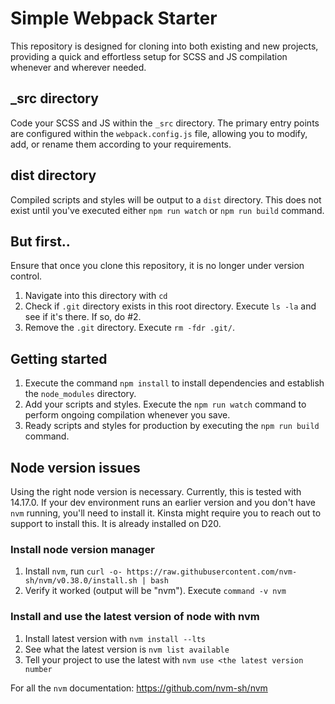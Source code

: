# Simple Webpack Starter

This repository is designed for cloning into both existing and new projects, providing a quick and effortless setup for SCSS and JS compilation whenever and wherever needed.

## _src directory

Code your SCSS and JS within the `_src` directory. The primary entry points are configured within the `webpack.config.js` file, allowing you to modify, add, or rename them according to your requirements.

## dist directory

Compiled scripts and styles will be output to a `dist` directory. This does not exist until you've executed either `npm run watch` or `npm run build` command.

## But first..

Ensure that once you clone this repository, it is no longer under version control.
1. Navigate into this directory with `cd`
2. Check if `.git` directory exists in this root directory. Execute `ls -la` and see if it's there. If so, do #2.
3. Remove the `.git` directory. Execute `rm -fdr .git/`.

## Getting started

1. Execute the command `npm install` to install dependencies and establish the `node_modules` directory.
2. Add your scripts and styles. Execute the `npm run watch` command to perform ongoing compilation whenever you save.
3. Ready scripts and styles for production by executing the `npm run build` command.

## Node version issues

Using the right node version is necessary. Currently, this is tested with 14.17.0. If your dev environment runs an earlier version and you don't have `nvm` running, you'll need to install it. Kinsta might require you to reach out to support to install this. It is already installed on D20.

### Install node version manager

1. Install `nvm`, run `curl -o- https://raw.githubusercontent.com/nvm-sh/nvm/v0.38.0/install.sh | bash`
2. Verify it worked (output will be "nvm"). Execute `command -v nvm`

### Install and use the latest version of node with nvm

1. Install latest version with `nvm install --lts`
2. See what the latest version is `nvm list available`
3. Tell your project to use the latest with `nvm use <the latest version number`

For all the `nvm` documentation: https://github.com/nvm-sh/nvm

